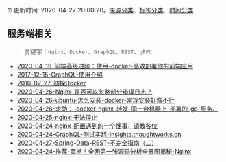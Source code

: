 :alarm_clock: 更新时间: 2020-04-27 20:00:20。[来源分类](../README.md)、[标签分类](../TAGS.md)、[时间分类](../TIMELINE.md)

## 服务端相关


> 关键字：`Nginx`、`Docker`、`GraphQL`、`REST`、`gRPC`



- [2020-04-19-前端高级进阶：使用-docker-高效部署你的前端应用](https://www.ershicimi.com/p/ea679a267e08192aaa41298b6379cb0a) 
- [2017-12-15-GraphQL-使用介绍](https://aotu.io/notes/2017/12/15/graphql-use/) 
- [2016-02-27-初探Docker](https://aotu.io/notes/2016/02/27/docker/) 
- [2020-04-26-Nginx-是否可以忽略部分错误日志？](https://www.v2ex.com/t/666385) 
- [2020-04-26-ubuntu-怎么安装-docker-常规安装好像不行](https://www.v2ex.com/t/666338) 
- [2020-04-26-求助：-docker-nginx-转发-同一台机器上-部署的-go-服务。](https://www.v2ex.com/t/666159) 
- [2020-04-25-nginx-无法停止](https://www.v2ex.com/t/665936) 
- [2020-04-24-nginx-配置遇到的一个怪事，请教各位](https://www.v2ex.com/t/665745) 
- [2020-04-24-GraphQL-测试实践-insights.thoughtworks.cn](https://blogread.cn/news/go.php?idItem=13398&url=https%3A%2F%2Finsights.thoughtworks.cn%2Fgraphql-test-practice%2F%3Fcomefrom%3Dhttps%253A%252F%252Fblogread.cn%252Fnews%252F) 
- [2020-04-27-Spring-Data-REST-不完全指南（二）](https://toutiao.io/k/ybsapfa) 
- [2020-04-24-推荐-震撼！全网第一张源码分析全景图揭秘-Nginx](https://toutiao.io/k/av00x9p) 